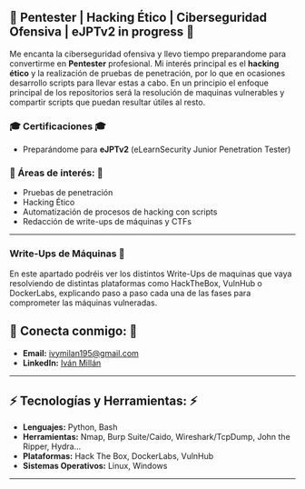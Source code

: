 ## 👋 Pentester | Hacking Ético | Ciberseguridad Ofensiva | eJPTv2 in progress 👋

 Me encanta la ciberseguridad ofensiva y llevo tiempo preparandome para convertirme en **Pentester** profesional. Mi interés principal es el **hacking ético** y la realización de pruebas de penetración, por lo que en ocasiones desarrollo scripts para llevar estas a cabo. En un principio el enfoque principal de los repositorios será la resolución de maquinas vulnerables y compartir scripts que puedan resultar útiles al resto.

### 🎓 Certificaciones 🎓
- Preparándome para **eJPTv2** (eLearnSecurity Junior Penetration Tester) 

### 🚀 Áreas de interés: 🚀
- Pruebas de penetración
- Hacking Ético
- Automatización de procesos de hacking con scripts
- Redacción de write-ups de máquinas y CTFs

---

### **Write-Ups de Máquinas** 📝

En este apartado podréis ver los distintos Write-Ups de maquinas que vaya resolviendo de distintas plataformas como HackTheBox, VulnHub o DockerLabs, explicando paso a paso cada una de las fases para comprometer las máquinas vulneradas.


## 🔗 Conecta conmigo: 🔗
- **Email:** ivymilan195@gmail.com
- **LinkedIn:** [Iván Millán](https://www.linkedin.com/in/iván-millán-espada-a6875a14b/)

---

## ⚡ Tecnologías y Herramientas: ⚡
- **Lenguajes:** Python, Bash
- **Herramientas:** Nmap, Burp Suite/Caido, Wireshark/TcpDump, John the Ripper, Hydra...
- **Plataformas:** Hack The Box, DockerLabs, VulnHub
- **Sistemas Operativos:** Linux, Windows

---
